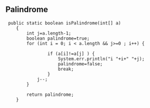 ## Palindrome

     public static boolean isPalindrome(int[] a)
        {
            int j=a.length-1;
            boolean palindrome=true;
            for (int i = 0; i < a.length && j>=0 ; i++) {
                
                    if (a[i]!=a[j] ) {
                        System.err.println("i "+i+" "+j);
                        palindrome=false;
                        break;
                    }
                j--;
            }
            
            return palindrome;
        }
